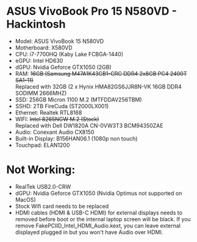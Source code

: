 # ASUS VivoBook Pro 15 N580VD - Hackintosh 

* Model: ASUS VivoBook 15 N580VD
* Motherboard: X580VD
* CPU: i7-7700HQ (Kaby Lake FCBGA-1440)
* eGPU: Intel HD630
* dGPU: Nvidia Geforce GTX1050 (2GB)
* RAM: ~~16GB (Samsung M47A1K43CB1-CRC DDR4 2x8GB PC4 2400T SA1-11)~~  
Replaced with 32GB (2 x Hynix HMA82GS6JJR8N-VK 16GB DDR4 SODIMM 2666MHZ)
* SSD: 256GB Micron 1100 M.2 (MTFDDAV256TBM)
* SSHD: 2TB FireCuda (ST2000LX001)
* Ethernet: Realtek RTL8168
* WIFI: ~~Intel 8265NGW M.2 (Stock)~~  
Replaced with Dell DW1820A CN-0VW3T3 BCM94350ZAE
* Audio: Conexant Audio CX8150
* Built-in Display: B156HAN06.1 (1080p non touch)
* Touchpad: ELAN1200

# Not Working:
* RealTek USB2.0-CRW
* dGPU: Nvidia Geforce GTX1050  (Nvidia Optimus not supported on MacOS)
* Stock Wifi card needs to be replaced
* HDMI cables (HDMI & USB-C HDMI) for external displays needs to removed before boot or the internal laptop screen will be black. 
If you remove FakePCIID_Intel_HDMI_Audio.kext, you can leave external displayed plugged in but you won't have Audio over HDMI.

